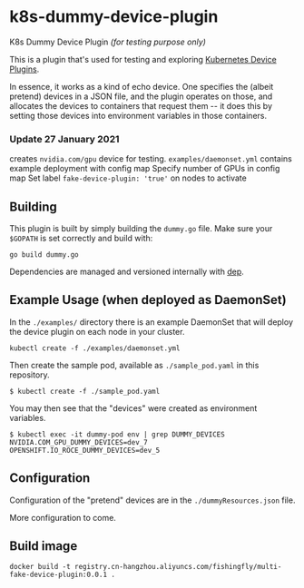 # k8s-dummy-device-plugin

K8s Dummy Device Plugin *(for testing purpose only)*

This is a plugin that's used for testing and exploring [Kubernetes Device Plugins](https://kubernetes.io/docs/concepts/cluster-administration/device-plugins/).

In essence, it works as a kind of echo device. One specifies the (albeit pretend) devices in a JSON file, and the plugin operates on those, and allocates the devices to containers that request them -- it does this by setting those devices into environment variables in those containers.

### Update 27 January 2021
creates `nvidia.com/gpu` device for testing.
`examples/daemonset.yml` contains example deployment with config map
Specify number of GPUs in config map
Set label `fake-device-plugin: 'true'` on nodes to activate
## Building

This plugin is built by simply building the `dummy.go` file. Make sure your `$GOPATH` is set correctly and build with:

```
go build dummy.go
```

Dependencies are managed and versioned internally with [dep](https://github.com/golang/dep).

## Example Usage (when deployed as DaemonSet)

In the `./examples/` directory there is an example DaemonSet that will deploy the device plugin on each node in your cluster.

```
kubectl create -f ./examples/daemonset.yml
```

Then create the sample pod, available as `./sample_pod.yaml` in this repository.

```
$ kubectl create -f ./sample_pod.yaml
```

You may then see that the "devices" were created as environment variables.

```
$ kubectl exec -it dummy-pod env | grep DUMMY_DEVICES
NVIDIA.COM_GPU_DUMMY_DEVICES=dev_7
OPENSHIFT.IO_ROCE_DUMMY_DEVICES=dev_5
```

## Configuration

Configuration of the "pretend" devices are in the `./dummyResources.json` file.

More configuration to come.

## Build image
```
docker build -t registry.cn-hangzhou.aliyuncs.com/fishingfly/multi-fake-device-plugin:0.0.1 .
```